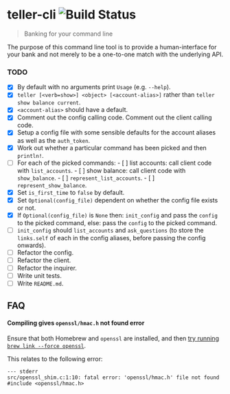 # teller-cli ![Build Status](https://img.shields.io/travis/sebinsua/teller-cli.svg)
> Banking for your command line

The purpose of this command line tool is to provide a human-interface for your bank and not merely to be a one-to-one match with the underlying API.

### TODO

- [x] By default with no arguments print `Usage` (e.g. `--help`).
- [x] `teller [<verb=show>] <object> [<account-alias>]` rather than `teller show balance current`.
- [x] `<account-alias>` should have a default.
- [x] Comment out the config calling code. Comment out the client calling code.
- [x] Setup a config file with some sensible defaults for the account aliases as well as the `auth_token`.
- [x] Work out whether a particular command has been picked and then `println!`.
- [ ] For each of the picked commands:
      - [ ] list accounts: call client code with `list_accounts`.
      - [ ] show balance: call client code with `show_balance`.
      - [ ] `represent_list_accounts`.
      - [ ] `represent_show_balance`.
- [x] Set `is_first_time` to `false` by default.
- [x] Set `Optional(config_file)` dependent on whether the config file exists or not.
- [x] If `Optional(config_file)` is `None` then: `init_config` and pass the `config` to the picked command, else: pass the `config` to the picked command.
- [ ] `init_config` should `list_accounts` and `ask_questions` (to store the `links.self` of each in the config aliases, before passing the config onwards).
- [ ] Refactor the config.
- [ ] Refactor the client.
- [ ] Refactor the inquirer.
- [ ] Write unit tests.
- [ ] Write `README.md`.

## FAQ

#### Compiling gives `openssl/hmac.h` not found error

Ensure that both Homebrew and `openssl` are installed, and then [try running `brew link --force openssl`](https://github.com/sfackler/rust-openssl/issues/255).

This relates to the following error:

```
--- stderr
src/openssl_shim.c:1:10: fatal error: 'openssl/hmac.h' file not found
#include <openssl/hmac.h>
```
